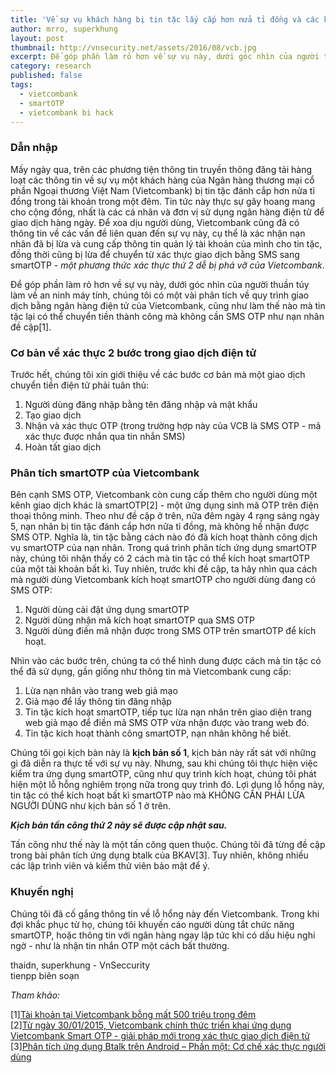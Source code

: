 ```yaml
---
title: 'Về sự vụ khách hàng bị tin tặc lấy cắp hơn nửa tỉ đồng và các kĩ thuật liên quan'
author: mrro, superkhung
layout: post
thumbnail: http://vnsecurity.net/assets/2016/08/vcb.jpg
excerpt: Để góp phần làm rỏ hơn về sự vụ này, dưới góc nhìn của người thuần túy làm về an ninh máy tính, chúng tôi có một vài phân tích về quy trình giao dịch bằng ngân hàng điện tử của Vietcombank, cũng như làm thế nào mà tin tặc lại có thể chuyển tiền thành công mà không cần SMS OTP như nạn nhân đề cập.
category: research
published: false
tags:
  - vietcombank
  - smartOTP
  - vietcombank bi hack
---
```

### Dẫn nhập
Mấy ngày qua, trên các phương tiện thông tin truyền thông đăng tải hàng loạt các thông tin về sự vụ một khách hàng của Ngân hàng thương mại cổ phần Ngoại thương Việt Nam (Vietcombank) bị tin tặc đánh cắp hơn nửa tỉ đồng trong tài khoản trong một đêm. Tin tức này thực sự gây hoang mang cho cộng đồng, nhất là các cá nhân và đơn vị sử dụng ngân hàng điện tử để giao dịch hàng ngày. Để xoa dịu người dùng, Vietcombank cũng đã có thông tin về các vấn đề liên quan đến sự vụ này, cụ thể là xác nhận nạn nhân đã bị lừa và cung cấp thông tin quản lý tài khoản của mình cho tin tặc, đồng thời cũng bị lừa để chuyển từ xác thực giao dịch bằng SMS sang smartOTP - *một phương thức xác thực thứ 2 dễ bị phá vỡ của Vietcombank*.

Để góp phần làm rỏ hơn về sự vụ này, dưới góc nhìn của người thuần túy làm về an ninh máy tính, chúng tôi có một vài phân tích về quy trình giao dịch bằng ngân hàng điện tử của Vietcombank, cũng như làm thế nào mà tin tặc lại có thể chuyển tiền thành công mà không cần SMS OTP như nạn nhân đề cập[1].

### Cơ bản về xác thực 2 bước trong giao dịch điện tử
Trước hết, chúng tôi xin giới thiệu về các bước cơ bản mà một giao dịch chuyển tiền điện tử phải tuân thủ:

1. Người dùng đăng nhập bằng tên đăng nhập và mật khẩu
2. Tạo giao dịch
3. Nhận và xác thực OTP (trong trường hợp này của VCB là SMS OTP - mã xác thực được nhắn qua tin nhắn SMS)
4. Hoàn tất giao dịch

### Phân tích smartOTP của Vietcombank
Bên cạnh SMS OTP, Vietcombank còn cung cấp thêm cho người dùng một kênh giao dịch khác là smartOTP[2] - một ứng dụng sinh mã OTP trên điện thoại thông minh. Theo như đề cập ở trên, nữa đêm ngày 4 rạng sáng ngày 5, nạn nhân bị tin tặc đánh cắp hơn nữa tỉ đồng, mà không hề nhận được SMS OTP. Nghĩa là, tin tặc bằng cách nào đó đã kích hoạt thành công dịch vụ smartOTP của nạn nhân. Trong quá trình phân tích ứng dụng smartOTP này, chúng tôi nhận thấy có 2 cách mà tin tặc có thể kích hoạt smartOTP của một tài khoản bất  kì. Tuy nhiên, trước khi đề cập, ta hãy nhìn qua cách mà người dùng Vietcombank kích hoạt smartOTP cho người dùng đang có SMS OTP:

1. Người dùng cài đặt ứng dụng smartOTP
2. Người dùng nhận mã kích hoạt smartOTP qua SMS OTP
3. Người dùng điền mã nhận được trong SMS OTP trên smartOTP để kích hoạt.

Nhìn vào các bước trên, chúng ta có thể hình dung được cách mà tin tặc có thể đã sử dụng, gần giống như thông tin mà Vietcombank cung cấp:

1. Lừa nạn nhân vào trang web giả mạo
2. Giả mạo để lấy thông tin đăng nhập
3. Tin tặc kích hoạt smartOTP, tiếp tục lừa nạn nhân trên giao diện trang web giả mạo để điền mã SMS OTP vừa nhận được vào trang web đó.
4. Tin tặc kích hoạt thành công smartOTP, nạn nhân không hề biết.

Chúng tôi gọi kịch bàn này là **kịch bản số 1**, kịch bản này rất sát với những gì đã diễn ra thực tế với sự vụ này. Nhưng, sau khi chúng tôi thực hiện việc kiểm tra ứng dụng smartOTP, cũng như quy trình kích hoạt, chúng tôi phát hiện một lỗ hỗng nghiêm trọng nữa trong quy trình đó. Lợi dụng lỗ hổng này, tin tặc có thể kích hoạt bất kì smartOTP nào mà KHÔNG CẦN PHẢI LỪA NGƯỜI DÙNG như kịch bản số 1 ở trên.

***Kịch bản tấn công thứ 2 này sẽ được cập nhật sau.***

Tấn công như thế này là một tấn công quen thuộc. Chúng tôi đã từng đề cập trong bài phân tích ứng dụng btalk của BKAV[3]. Tuy nhiên, không nhiều các lập trình viên và kiểm thử viên bảo mật để ý.


### Khuyến nghị
Chúng tôi đã cố gắng thông tin về lỗ hổng này đến Vietcombank. Trong khi đợi khắc phục từ họ, chúng tôi khuyến cáo người dùng tắt chức năng smartOTP, hoặc thông tin với ngân hàng ngay lập tức khi có dấu hiệu nghi ngờ - như là nhận tin nhắn OTP một cách bất thường.

thaidn, superkhung - VnSeccurity  
tienpp biên soạn

*Tham khảo:*

[1][Tài khoản tại Vietcombank bỗng mất 500 triệu trong đêm](http://motthegioi.vn/kinh-te-c-67/thi-truong-kinh-doanh-c-97/tai-khoan-tai-vietcombank-bong-mat-500-trieu-trong-dem-40267.html)  
[2][Từ ngày 30/01/2015, Vietcombank chính thức triển khai ứng dụng Vietcombank Smart OTP - giải pháp mới trong xác thực giao dịch điện tử](https://www.vietcombank.com.vn/News/Vcb_News.aspx?ID=5630)  
[3][Phân tích ứng dụng Btalk trên Android – Phần một: Cơ chế xác thực người dùng](http://www.vnsecurity.net/news/2014/05/06/btalk-part-1.html)